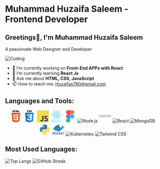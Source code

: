 # Muhammad Huzaifa Saleem - Frontend Developer

## Greetings👋, I'm Muhammad Huzaifa Saleem
A passionate Web Designer and Developer

![Coding](https://plus.unsplash.com/premium_photo-1663100722417-6e36673fe0ed?fm=jpg&q=60&w=3000&ixlib=rb-4.0.3&ixid=M3wxMjA3fDB8MHxzZWFyY2h8MXx8Y29kaW5nfGVufDB8fDB8fHww)


- 🔭 I’m currently working on **Front-End APPs with React**
- 🌱 I’m currently learning **React Js**
- 💬 Ask me about **HTML, CSS, JavaScript**
- 📫 How to reach me: [Huzaifas790@gmail.com](mailto:Huzaifas790@gmail.com)


## Languages and Tools:
<p align="center">
    <img src="https://raw.githubusercontent.com/devicons/devicon/master/icons/html5/html5-original-wordmark.svg" alt="HTML5" width="40" height="40">
    <img src="https://raw.githubusercontent.com/devicons/devicon/master/icons/css3/css3-original-wordmark.svg" alt="CSS3" width="40" height="40">
    <img src="https://raw.githubusercontent.com/devicons/devicon/master/icons/javascript/javascript-original.svg" alt="JavaScript" width="40" height="40">
    <img src="https://raw.githubusercontent.com/devicons/devicon/master/icons/react/react-original-wordmark.svg" alt="React" width="40" height="40">
    <img src="https://raw.githubusercontent.com/devicons/devicon/master/icons/figma/figma-original.svg" alt="Figma" width="40" height="40">
    <img src="https://www.vectorlogo.zone/logos/nodejs/nodejs-icon.svg" alt="Node.js" width="40" height="40">
    <img src="https://raw.githubusercontent.com/devicons/devicon/master/icons/express/express-original-wordmark.svg" alt="Express" width="40" height="40">
    <img src="https://www.vectorlogo.zone/logos/reactjs/reactjs-icon.svg" alt="React" width="40" height="40">
    <img src="https://www.vectorlogo.zone/logos/mongodb/mongodb-icon.svg" alt="MongoDB" width="40" height="40">
    <img src="https://raw.githubusercontent.com/devicons/devicon/master/icons/python/python-original.svg" alt="Python" width="40" height="40">
    <img src="https://raw.githubusercontent.com/devicons/devicon/master/icons/docker/docker-original-wordmark.svg" alt="Docker" width="40" height="40">
    <img src="https://www.vectorlogo.zone/logos/kubernetes/kubernetes-icon.svg" alt="Kubernetes" width="40" height="40">
    <img src="https://www.vectorlogo.zone/logos/tailwindcss/tailwindcss-icon.svg" alt="Tailwind CSS" width="40" height="40">
</p>


## Most Used Languages:
![Top Langs](https://github-readme-stats.vercel.app/api/top-langs/?username=huzaifa031&layout=compact)
![GitHub Streak](https://github-readme-streak-stats.herokuapp.com/?user=huzaifa031)

